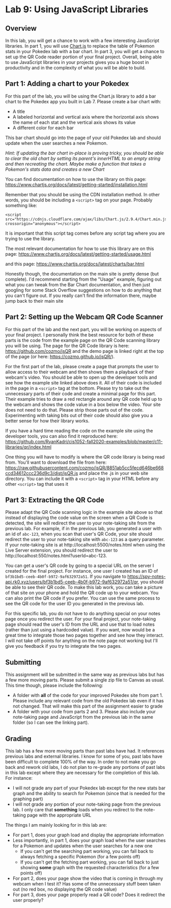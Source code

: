 # Lab 9: Using JavaScript Libraries

## Overview

In this lab, you will get a chance to work with a few interesting JavaScript libraries. In part 1, you will use [Chart.js](https://www.chartjs.org/) to replace the table of Pokemon stats in your Pokedex lab with a bar chart. In part 3, you will get a chance to set up the QR Code reader portion of your final project. Overall, being able to use JavaScript libraries in your projects gives you a huge boost in productivity and in the complexity of what you will be able to build.

## Part 1: Adding a chart to your Pokedex

For this part of the lab, you will be using the Chart.js library to add a bar chart to the Pokedex app you built in Lab 7. Please create a bar chart with:

- A title
- A labeled horizontal and vertical axis where the horizontal axis shows the name of each stat and the vertical axis shows its value
- A different color for each bar

This bar chart should go into the page of your old Pokedex lab and should update when the user searches a new Pokemon.

*Hint: If updating the bar chart in-place is proving tricky, you should be able to clear the old chart by setting its parent's innerHTML to an empty string and then recreating the chart. Maybe make a function that takes a Pokemon's stats data and creates a new Chart*

You can find documentation on how to use the library on this page: <https://www.chartjs.org/docs/latest/getting-started/installation.html>

Remember that you should be using the CDN installation method. In other words, you should be including a `<script>` tag on your page. Probably something like:

```
<script src="https://cdnjs.cloudflare.com/ajax/libs/Chart.js/2.9.4/Chart.min.js" crossorigin="anonymous"></script>
```

It is important that this script tag comes before any script tag where you are trying to use the library.

The most relevant documentation for how to use this library are on this page:
<https://www.chartjs.org/docs/latest/getting-started/usage.html>

and this page: <https://www.chartjs.org/docs/latest/charts/bar.html>

Honestly though, the documentation on the main site is pretty dense (but complete). I'd recommend starting from the "Usage" example, figuring out what you can tweak from the Bar Chart documentation, and then just googling for some Stack Overflow suggestions on how to do anything that you can't figure out. If you really can't find the information there, maybe jump back to their main site 

## Part 2: Setting up the Webcam QR Code Scanner

For this part of the lab and the next part, you will be working on aspects of your final project. I personally think the best resource for both of these parts is the code from the example page on the QR Code scanning library you will be using. The page for the QR Code library is here:
<https://github.com/cozmo/jsQR> and the demo page is linked right at the top of the page (or here: <https://cozmo.github.io/jsQR/>).

For the first part of the lab, please create a page that prompts the user to allow access to their webcam and then shows them a playback of their webcam's video. You should be able to open up the developer tools and see how the example site linked above does it. All of their code is included in the page in a `<script>` tag at the bottom. Please try to take out the unnecessary parts of their code and create a minimal page for this part. Their example tries to draw a red rectangle around any QR code held up to the webcam and shows the code value in a box below the video. Your site does not need to do that. Please strip those parts out of the code. Experimenting with taking bits out of their code should also give you a better sense for how their library works.

If you have a hard time reading the code on the example site using the developer tools, you can also find it reproduced here:
<https://github.com/RyanKadri/cis1052-fall2020-examples/blob/master/c11-libraries/qr/index.html>

One thing you will have to modify is where the QR code library is being read from. You'll want to download the file from here: <https://raw.githubusercontent.com/cozmo/jsQR/8851ab5cc5fecd646be668ccd34612ccc236d9c3/dist/jsQR.js> and place the .js in your web site directory. You can include it with a `<script>` tag in your HTML before any other `<script>` tag that uses it

## Part 3: Extracting the QR Code

Please adapt the QR Code scanning logic in the example site above so that instead of displaying the code value on the screen when a QR Code is detected, the site will redirect the user to your note-taking site from the previous lab. For example, if in the previous lab, you generated a user with an id of `abc-123`, when you scan that user's QR Code, your site should redirect the user to your note-taking site with `abc-123` as a query parameter. If your note-taking site is at http://localhost:5500/notes.html when using the Live Server extension, you should redirect the user to http://localhost:550/notes.html?userId=abc-123.

You can get a user's QR code by going to a special URL on the server I created for the final project. For instance, one user I created has an ID of `bf3b1bd5-ceeb-4b0f-b972-9af632972a51`. If you navigate to <https://spy-notes-api.rk0.xyz/users/bf3b1bd5-ceeb-4b0f-b972-9af632972a51/qr>, you should be able to see their QR code. To make this lab work, you can take a picture of that site on your phone and hold the QR code up to your webcam. You can also print the QR code if you prefer. You can use the same process to see the QR code for the user ID you generated in the previous lab.

For this specific lab, you do not have to do anything special on your notes page once you redirect the user. For your final project, your note-taking page should read the user's ID from the URL and use that to load notes (rather than just using a hardcoded value). If you want, now would be a great time to integrate those two pages together and see how they interact. I will not take off points for anything on the note page not working but I'll give you feedback if you try to integrate the two pages.

## Submitting

This assignment will be submitted in the same way as previous labs but has a few more moving parts. Please submit a single zip file to Canvas as usual. This time though, please include the following:

- A folder with **all** of the code for your improved Pokedex site from part 1. Please include any relevant code from the old Pokedex lab even if it has not changed. That will make this part of the assignment easier to grade
- A folder with your code from parts 2 and 3. Please also include your note-taking page and JavaScript from the previous lab in the same folder (so I can see the linking part).

## Grading

This lab has a few more moving parts than past labs have had. It references previous labs and external libraries. I know for some of you, past labs have been difficult to complete 100% of the way. In order to not make you go back and rework old labs, I do not plan to re-grade any portions of past labs in this lab except where they are necessary for the completion of this lab. For instance:

- I will not grade any part of your Pokedex lab except for the new stats bar graph and the ability to search for Pokemon (since that is needed for the graphing part)
- I will not grade any portion of your note-taking page from the previous lab. I only care that **something** loads when you redirect to the note-taking page with the appropriate URL

The things I am mainly looking for in this lab are:

- For part 1, does your graph load and display the appropriate information
- Less importantly, in part 1, does your graph load when the user searches for a Pokemon and updates when the user searches for a new one
    - If you can't get the searching part working, you can fall back to always fetching a specific Pokemon (for a few points off)
    - If you can't get the fetching part working, you can fall back to just showing **some** graph with the requested characteristics (for a few points off)
- For part 2, does your page show the video that is coming in through my webcam when I test it? Has some of the unnecessary stuff been taken out (no red box, no displaying the QR code value)
- For part 3, does your page properly read a QR code? Does it redirect the user properly?